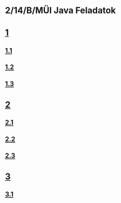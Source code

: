 # 2/14/B/MÜI Java Feladatok

# [1](exercise1)
## [1.1](exercise1/task1)
## [1.2](exercise1/task2)
## [1.3](exercise1/task3)

# [2](exercise2)
## [2.1](exercise2/task1)
## [2.2](exercise2/task2)
## [2.3](exercise2/task3)

# [3](exercise3)
## [3.1](exercise3/task1)